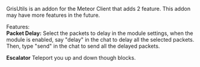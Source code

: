 GrisUtils is an addon for the Meteor Client that adds 2 feature.
This addon may have more features in the future.

Features:                                             
   **Packet Delay:**
        Select the packets to delay in the module settings, when the module is enabled, say "delay" in the chat to delay all the selected packets.
        Then, type "send" in the chat to send all the delayed packets.
    
   **Escalator**
        Teleport you up and down though blocks.
